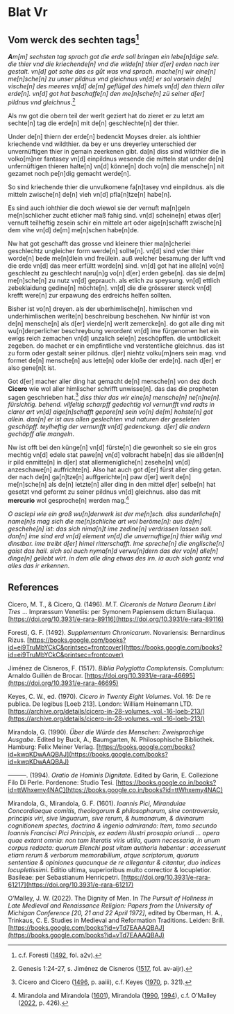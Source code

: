 # Blat Vr

## Vom werck des sechten tags[^1]

***A**m[m] sechsten tag sprach got die erde soll bringen ein lebe[n]dige sele. die thier vnd die kriechende[n] vnd die wilde[n] thier d[er] erden nach irer gestalt. vn[d] got sahe das es gůt was vnd sprach. mache[n] wir eine[n] me[n]sche[n] zu unser pildnus vnd gleichnus vn[d] er sol vorsein de[n] vische[n] des meeres vn[d] de[m] geflügel des himels vn[d] den thiern aller erde[n]. vn[d] got hat beschaffe[n] den me[n]sche[n] zü seiner d[er] pildnus vnd gleichnus*.[^2] 

Als nw got die obern teil der werlt geziert hat do zieret er zu letzt am sechte[n] tag die erde[n] mit de[n] geschlechte[n] der thier.

Under de[n] thiern der erde[n] bedenckt Moyses dreier. als iohthier kriechende vnd wildthier. da bey er uns dreyerley unterschied der unvernüftigen thier in gemain zeerkenen gibt. da[n] diss sind wildthier die in volko[m]ner fantasey vn[d] einpildnus wesende die mitteln stat under de[n] unfernüftigen thieren halte[n] vn[d] könne[n] doch vo[n] die mensche[n] nit gezamet noch pe[n]dig gemacht werde[n].

So sind kriechende thier die unvulkomene fa[n]tasey vnd einpildnus. als die mitteln zwische[n] de[n] vieh vn[d] pfla[n]tze[n] habe[n].

Es sind auch iohthier die doch wiewol sie der vernuft ma[n]geln me[n]schlicher zucht etlicher maß fahig sind. vn[d] scheine[n] etwas d[er] vernuft teilheftig zesein schir ein mittele art oder aige[n]schafft zwische[n] dem vihe vn[d] de[m] me[n]schen habe[n]de.

Nw hat got geschafft das grosse vnd kleinere thier ma[n]cherlei geschlechtz ungleicher form werde[n] sollte[n]. vn[d] sind yder thier worde[n] bede me[n]dlein vnd freülein. auß welcher besamung der lufft vnd die erde vn[d] das meer erfültt worde[n] sind. vn[d] got hat ine alle[n] vo[n] geschlecht zu geschlecht naru[n]g vo[n] d[er] erden gebe[n]. das sie de[m] me[n]sche[n] zu nutz vn[d] geprauch. als etlich zu speysung. vn[d] ettlich zebeklaidung gedine[n] möchte[n]. vn[d] die die grösserer sterck vn[d] krefft were[n] zur erpawung des erdreichs helfen sollten.

Bisher ist vo[n] dreyen. als der uberhimlische[n]. himlischen vnd underhimlischen werlte[n] beschreibung beschehen.
Nw hinfür ist von de[n] mensche[n] als d[er] vierde[n] werlt zemercke[n]. do got alle ding mit wu[n]derperlicher beschreybung verordent vn[d] ime fürgenomen het ein ewigs reich zemachen vn[d] unzalich sele[n] zeschöpffen. die untödlickeit zegeben. do machet er ein empfintliche vnd verstentliche gleichnus. das ist zu form oder gestalt seiner pildnus. d[er] niehtz volku[m]ners sein mag. vnd formet de[n] mensche[n] aus lette[n] oder kloße der erde[n]. nach d[er] er also gene[n]t ist.

Got d[er] macher aller ding hat gemacht de[n] mensche[n] von dez doch **Cicero** wie wol aller himlischer schrifft unwisse[n]. das das die propheten sagen geschrieben hat.[^3] *diss thier das wir eine[n] mensche[n] ne[n]ne[n]. fürsichtig. behend. vilfeltig scharpff gedechtig vol vernunfft vnd radts in clarer art vn[d] aige[n]schafft gepore[n] sein vo[n] de[m] hohste[n] got allein. dan[n] er ist aus allen geslechten vnd naturen der geseleten geschöpff. teylheftig der vernunfft vn[d] gedenckung. d[er] die andern gechöpff alle mangeln*.

Nw ist offt bei den künge[n] vn[d] fürste[n] die gewonheit so sie ein gros mechtig vn[d] edele stat pawe[n] vn[d] volbracht habe[n] das sie alßden[n] ir pild enmitte[n] in d[er] stat allermenigliche[n] zesehe[n] vn[d] anzeschawe[n] auffrichte[n].
Also hat auch got d[er] fürst aller ding getan. der nach de[n] ga[n]tze[n] auffgerichte[n] paw d[er] werlt de[n] me[n]sche[n] als de[n] letzte[n] aller ding in den mittel d[er] selbe[n] hat gesetzt vnd geformt zu seiner pildnus vn[d] gleichnus. also das mit **mercurio** wol gesproche[n] werden mag.[^4]

*O asclepi wie ein groß wu[n]derwerk ist der me[n]sch. diss sunderliche[n] name[n]s mag sich die me[n]schliche art wol beröme[n]: aus de[m] geschehe[n] ist: das sich nima[n]t ime zedine[n] verdrissen lassen soll. dan[n] ime sind erd vn[d] element vn[d] die unvernuftige[n] thier willig vnd dinstbar. ime treibt d[er] himel ritterschafft.
Ime spreche[n] die englische[n] gaist das hail. sich sol auch nyma[n]d verwu[n]dern das der vo[n] alle[n] dinge[n] geliebt wirt. in dem alle ding etwas des irn. ia auch sich gantz vnd alles das ir erkennen*.

[^1]: c.f. Foresti ([1492](https://books.google.com/books?id=ei9TruMbYCkC&printsec=frontcover), fol. a2v).  
[^2]: Genesis 1:24-27, s. Jiménez de Cisneros ([1517](https://doi.org/10.3931/e-rara-46695), fol. av-aijr).   
[^3]: Cicero and Cicero ([1496](https://doi.org/10.3931/e-rara-89116), p. aaiii), c.f. Keyes ([1970](https://archive.org/details/cicero-in-28-volumes.-vol.-16-loeb-213/), p. 321).  
[^4]: Mirandola and Mirandola ([1601](https://doi.org/10.3931/e-rara-61217)), Mirandola ([1990](https://books.google.com/books?id=kwqKDwAAQBAJ), [1994](https://books.google.co.in/books?id=ttWhxemy4NAC)), c.f. O’Malley ([2022](https://books.google.com/books?id=vTd7EAAAQBAJ), p. 426).  


## References

Cicero, M. T., & Cicero, Q. (1496). *M.T. Ciceronis de Natura Deorum Libri Tres* ... Impræssum Venetiis: per Symonem Papiensem dictum Biuilaqua. [https://doi.org/10.3931/e-rara-89116](https://doi.org/10.3931/e-rara-89116)

Foresti, G. F. (1492). *Supplementum Chronicarum*. Novariensis: Bernardinus Rizus. [https://books.google.com/books?id=ei9TruMbYCkC&printsec=frontcover](https://books.google.com/books?id=ei9TruMbYCkC&printsec=frontcover)

Jiménez de Cisneros, F. (1517). *Biblia Polyglotta Complutensis*. Complutum: Arnaldo Guillén de Brocar. [https://doi.org/10.3931/e-rara-46695](https://doi.org/10.3931/e-rara-46695)

Keyes, C. W., ed. (1970). *Cicero in Twenty Eight Volumes*. Vol. 16: De re publica. De legibus [Loeb 213]. London: William Heinemann LTD. [https://archive.org/details/cicero-in-28-volumes.-vol.-16-loeb-213/](https://archive.org/details/cicero-in-28-volumes.-vol.-16-loeb-213/)

Mirandola, G. (1990). *Über die Würde des Menschen: Zweisprachige Ausgabe*. Edited by Buck, A., Baumgarten, N. Philosophische Bibliothek. Hamburg: Felix Meiner Verlag. [https://books.google.com/books?id=kwqKDwAAQBAJ](https://books.google.com/books?id=kwqKDwAAQBAJ)

———. (1994). *Oratio de Hominis Dignitate*. Edited by Garin, E. Collezione Filo Di Perle. Pordenone: Studio Tesi. [https://books.google.co.in/books?id=ttWhxemy4NAC](https://books.google.co.in/books?id=ttWhxemy4NAC)

Mirandola, G., Mirandola, G. F. (1601). *Ioannis Pici, Mirandulae Concordiaeque comitis, theologorum & philosophorum, sine controversia, principis viri, sive linguarum, sive rerum, & humanarum, & divinarum cognitionem spectes, doctrina & ingenio admirando: Item, tomo secundo Ioannis Francisci Pici Principis, ex eadem illustri prosapia oriundi ... opera quae extant omnia: non tam literatis viris utilia, quam necessaria, in unum corpus redacta: quorum Elenchi post vitam authoris habentur : accesserunt etiam rerum & verborum memorabilium, atque scriptorum, quorum sententiae & opiniones quacunque de re allegantur & citantur, duo indices locupletissimi*. Editio ultima, superioribus multo correctior & locupletior. Basileae: per Sebastianum Henricpetri. [https://doi.org/10.3931/e-rara-61217](https://doi.org/10.3931/e-rara-61217)

O’Malley, J. W. (2022). The Dignity of Men. In *The Pursuit of Holiness in Late Medieval and Renaissance Religion: Papers from the University of Michigan Conference [20, 21 and 22 April 1972]*, edited by Oberman, H. A., Trinkaus, C. E. Studies in Medieval and Reformation Traditions. Leiden: Brill. [https://books.google.com/books?id=vTd7EAAAQBAJ](https://books.google.com/books?id=vTd7EAAAQBAJ)
